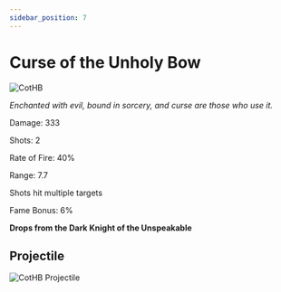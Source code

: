 ```yaml
---
sidebar_position: 7
---
```


# Curse of the Unholy Bow

![CotHB](https://cdn.discordapp.com/attachments/1187552567295758487/1187726871807397888/Curse_of_the_Unholy_Bow.png?ex=6597efd9&is=65857ad9&hm=c7cbf05172d405e9fc0e473785bec6899a09b0a394582fea8c8474107f6d023b&)

<i>Enchanted with evil, bound in sorcery, and curse are those who use it.</i>

Damage: 333

Shots: 2

Rate of Fire: 40%

Range: 7.7

Shots hit multiple targets

Fame Bonus: 6%

**Drops from the Dark Knight of the Unspeakable**

## Projectile

![CotHB Projectile](https://cdn.discordapp.com/attachments/1160376179996496013/1187727951261872128/normal_ar_blade.gif?ex=6597f0da&is=65857bda&hm=74f0656b8a926556def7b55b05beb08683ffed79ff8d95d50e686ed84407c672&)
